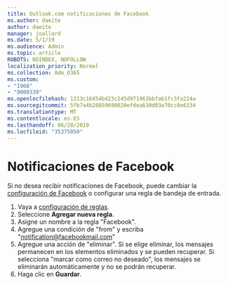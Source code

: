 ```yaml
---
title: Outlook.com notificaciones de Facebook
ms.author: daeite
author: daeite
manager: joallard
ms.date: 5/1/19
ms.audience: Admin
ms.topic: article
ROBOTS: NOINDEX, NOFOLLOW
localization_priority: Normal
ms.collection: Adm_O365
ms.custom:
- "1968"
- "9000339"
ms.openlocfilehash: 1313c16454bd23c245d971963bbfab1fc3fa224a
ms.sourcegitcommit: 5fb7a4b28859690020efdea630d03e70cc0e6334
ms.translationtype: MT
ms.contentlocale: es-ES
ms.lasthandoff: 06/28/2019
ms.locfileid: "35375050"
---
```

# <a name="facebook-notifications"></a>Notificaciones de Facebook

Si no desea recibir notificaciones de Facebook, puede cambiar la [configuración de Facebook](https://www.facebook.com/settings?tab=notifications) o configurar una regla de bandeja de entrada.

1. Vaya a [configuración de reglas](https://outlook.live.com/mail/options/mail/rules/inboxRules).
1. Seleccione **Agregar nueva regla**.
1. Asigne un nombre a la regla "Facebook".
1. Agregue una condición de "from" y escriba "notification@facebookmail.com"
1. Agregue una acción de "eliminar". Si se elige eliminar, los mensajes permanecen en los elementos eliminados y se pueden recuperar. Si selecciona "marcar como correo no deseado", los mensajes se eliminarán automáticamente y no se podrán recuperar.
1. Haga clic en **Guardar**.